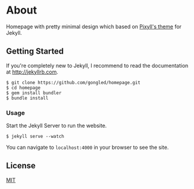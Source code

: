 # About

Homepage with pretty minimal design which based on [Pixyll's theme](http://pixyll.com) for Jekyll.

## Getting Started

If you're completely new to Jekyll, I recommend to read the documentation at <http://jekyllrb.com>.

```
$ git clone https://github.com/gongled/homepage.git
$ cd homepage
$ gem install bundler
$ bundle install
```

### Usage

Start the Jekyll Server to run the website.

```
$ jekyll serve --watch
```

You can navigate to `localhost:4000` in your browser to see the site.

## License

[MIT](https://github.com/gongled/homepage/blob/master/LICENSE)
